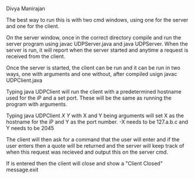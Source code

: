Divya Manirajan

The best way to run this is with two cmd windows, using one for the server and one for the client.

On the server window, once in the correct directory compile and run the server program using javac UDPServer.java and java UDPServer. When the server is run, it will report when the server started and anytime a request is received from the client.

Once the server is started, the client can be run and it can be run in two ways, one with arguments and one
without, after compiled usign javac UDPClient.java

Typing java UDPClient will run the client with a predetermined hostname used for the iP and a set port. These will be the same as running the program with arguments.

Typing java UDPClient _X_ _Y_ with X and Y being arguments will set X as the hostname for the iP and Y as the port number.
-X needs to be 127.a.b.c and Y needs to be 2045

The client will then ask for a command that the user will enter and if the user enters <REQUESTQUOTE> then a quote will be returned and the server will keep track of when this request was recieved and output this on the server cmd.

If <END> is entered then the client will close and show a "Client Closed" message.exit
  
